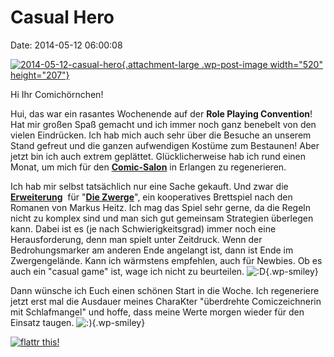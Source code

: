 Casual Hero
===========

Date: 2014-05-12 06:00:08

[![2014-05-12-casual-hero](http://sarahburrini.com/wordpress/wp-content/uploads/2014/05/2014-05-12-casual-hero.png){.attachment-large
.wp-post-image width="520"
height="207"}](http://sarahburrini.com/wordpress/comic/casual-hero/ "Casual Hero")

Hi Ihr Comichörnchen!

Hui, das war ein rasantes Wochenende auf der **Role Playing
Convention**! Hat mir großen Spaß gemacht und ich immer noch ganz
benebelt von den vielen Eindrücken. Ich hab mich auch sehr über die
Besuche an unserem Stand gefreut und die ganzen aufwendigen Kostüme zum
Bestaunen! Aber jetzt bin ich auch extrem geplättet. Glücklicherweise
hab ich rund einen Monat, um mich für den
[**Comic-Salon**](http://www.comic-salon.de/) in Erlangen zu
regenerieren.

Ich hab mir selbst tatsächlich nur eine Sache gekauft. Und zwar die
[**Erweiterung**](http://www.amazon.de/gp/product/B00F46D9CG/ref=as_li_qf_sp_asin_il_tl?ie=UTF8&camp=1638&creative=6742&creativeASIN=B00F46D9CG&linkCode=as2&tag=daslebistke0a-21)
 für "[**Die
Zwerge**](http://www.amazon.de/gp/product/B008YEBV02/ref=as_li_qf_sp_asin_il_tl?ie=UTF8&camp=1638&creative=6742&creativeASIN=B008YEBV02&linkCode=as2&tag=daslebistke0a-21)",
ein kooperatives Brettspiel nach den Romanen von Markus Heitz. Ich mag
das Spiel sehr gerne, da die Regeln nicht zu komplex sind und man sich
gut gemeinsam Strategien überlegen kann. Dabei ist es (je nach
Schwierigkeitsgrad) immer noch eine Herausforderung, denn man spielt
unter Zeitdruck. Wenn der Bedrohungsmarker am anderen Ende angelangt
ist, dann ist Ende im Zwergengelände. Kann ich wärmstens empfehlen, auch
für Newbies. Ob es auch ein "casual game" ist, wage ich nicht zu
beurteilen.
![:D](http://sarahburrini.com/wordpress/wp-includes/images/smilies/icon_biggrin.gif){.wp-smiley}

Dann wünsche ich Euch einen schönen Start in die Woche. Ich regeneriere
jetzt erst mal die Ausdauer meines CharaKter "überdrehte Comiczeichnerin
mit Schlafmangel" und hoffe, dass meine Werte morgen wieder für den
Einsatz taugen.
![:)](http://sarahburrini.com/wordpress/wp-includes/images/smilies/icon_smile.gif){.wp-smiley}

[![flattr
this!](http://sarahburrini.com/wordpress/wp-content/plugins/flattr/img/flattr-badge-large.png)](http://sarahburrini.com/wordpress/?flattrss_redirect&id=5716&md5=4064043e9dee1a103ff9bf762421b10a "Flattr")
